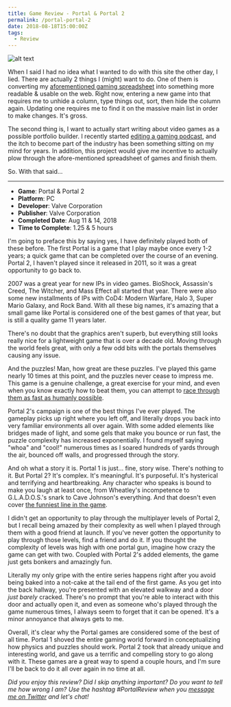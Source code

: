 ```yaml
---
title: Game Review - Portal & Portal 2
permalink: /portal-portal-2
date: 2018-08-18T15:00:00Z
tags: 
  - Review
---
```


![alt text][gameImg]

When I said I had no idea what I wanted to do with this site the other day, I lied. There are actually 2 things I (might) want to do. One of them is converting my [aforementioned gaming spreadsheet][spreadsheet] into something more readable & usable on the web. Right now, entering a new game into that requires me to unhide a column, type things out, sort, then hide the column again. Updating one requires me to find it on the massive main list in order to make changes. It's gross.

<!-- more -->

The second thing is, I want to actually start writing about video games as a possible portfolio builder. I recently started [editing a gaming podcast][SwitchFocus], and the itch to become part of the industry has been something sitting on my mind for years. In addition, this project would give me incentive to actually plow through the afore-mentioned spreadsheet of games and finish them.

So. With that said...

---

- **Game**: Portal & Portal 2
- **Platform**: PC
- **Developer**: Valve Corporation
- **Publisher**: Valve Corporation
- **Completed Date**: Aug 11 & 14, 2018
- **Time to Complete**: 1.25 & 5 hours

I'm going to preface this by saying yes, I have definitely played both of these before. The first Portal is a game that I play maybe once every 1-2 years; a quick game that can be completed over the course of an evening. Portal 2, I haven't played since it released in 2011, so it was a great opportunity to go back to.

2007 was a great year for new IPs in video games. BioShock, Assassin's Creed, The Witcher, and Mass Effect all started that year. There were also some new installments of IPs with CoD4: Modern Warfare, Halo 3, Super Mario Galaxy, and Rock Band. With all these big names, it's amazing that a small game like Portal is considered one of the best games of that year, but is still a quality game 11 years later.

There's no doubt that the graphics aren't superb, but everything still looks really nice for a lightweight game that is over a decade old. Moving through the world feels great, with only a few odd bits with the portals themselves causing any issue.

And the puzzles! Man, how great are these puzzles. I've played this game nearly 10 times at this point, and the puzzles never cease to impress me. This game is a genuine challenge, a great exercise for your mind, and even when you know exactly how to beat them, you can attempt to [race through them as fast as humanly possible][portal1speedrun].

Portal 2's campaign is one of the best things I've ever played. The gameplay picks up right where you left off, and literally drops you back into very familiar environments all over again. With some added elements like bridges made of light, and some gels that make you bounce or run fast, the puzzle complexity has increased exponentially. I found myself saying "whoa" and "cool!" numerous times as I soared hundreds of yards through the air, bounced off walls, and progressed through the story.

And oh what a story it is. Portal 1 is just... fine, story wise. There's nothing to it. But Portal 2? It's complex. It's meaningful. It's purposeful. It's hysterical and terrifying and heartbreaking. Any character who speaks is bound to make you laugh at least once, from Wheatley's incompetence to G.L.A.D.O.S.'s snark to Cave Johnson's everything. And that doesn't even cover [the funniest line in the game][space].

I didn't get an opportunity to play through the multiplayer levels of Portal 2, but I recall being amazed by their complexity as well when I played through them with a good friend at launch. If you've never gotten the opportunity to play through those levels, find a friend and do it. If you thought the complexity of levels was high with one portal gun, imagine how crazy the game can get with two. Coupled with Portal 2's added elements, the game just gets bonkers and amazingly fun.

Literally my only gripe with the entire series happens right after you avoid being baked into a not-cake at the tail end of the first game. As you get into the back hallway, you're presented with an elevated walkway and a door *just barely* cracked. There's no prompt that you're able to interact with this door and actually open it, and even as someone who's played through the game numerous times, I always seem to forget that it can be opened. It's a minor annoyance that always gets to me.

Overall, it's clear why the Portal games are considered some of the best of all time. Portal 1 shoved the entire gaming world forward in conceptualizing how physics and puzzles should work. Portal 2 took that already unique and interesting world, and gave us a terrific and compelling story to go along with it. These games are a great way to spend a couple hours, and I'm sure I'll be back to do it all over again in no time at all.

*Did you enjoy this review? Did I skip anything important? Do you want to tell me how wrong I am? Use the hashtag #PortalReview when you [message me on Twitter][twitter] and let's chat!*

[spreadsheet]: https://docs.google.com/spreadsheets/d/1zg-SOYI8DlH-ibSNslfPtq0xJB4sEMb_7OHKbq2qclk/edit?usp=sharing
[SwitchFocus]: http://switchfocuspodcast.com/podcasts/episode-43-dead-smashing-news/
[gameImg]: https://i.imgur.com/q9BZBhy.jpg "Portal & Portal 2"
[portal1speedrun]: https://www.youtube.com/watch?v=bmEZWZPqyT4
[space]: https://youtu.be/xeKMS62GrTI?t=50
[twitter]: http://twitter.com/niclake
